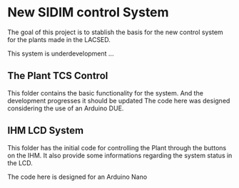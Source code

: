 # New SIDIM control System
The goal of this project is to stablish the basis for the new control system for the plants made in the LACSED.

This system is underdevelopment ...

## The Plant TCS Control

This folder contains the basic functionality for the system. And the development progresses it should be updated
The code here was designed considering the use of an Arduino DUE. 


## IHM LCD System

This folder has the initial code for controlling the Plant through the buttons on the IHM. It also provide some informations regarding the system status in the LCD. 

The code here is designed for an Arduino Nano
